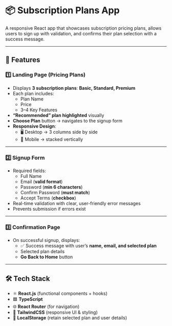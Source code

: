 # 📦 Subscription Plans App

A responsive React app that showcases subscription pricing plans, allows users to sign up with validation, and confirms their plan selection with a success message.

---

## 🚀 Features

### 1️⃣ Landing Page (Pricing Plans)

- Displays **3 subscription plans**: **Basic, Standard, Premium**
- Each plan includes:
  - Plan Name
  - Price
  - 3–4 Key Features
- **“Recommended” plan highlighted** visually
- **Choose Plan** button → navigates to the signup form
- **Responsive Design**:
  - 🖥️ Desktop → 3 columns side by side
  - 📱 Mobile → stacked vertically

---

### 2️⃣ Signup Form

- Required fields:
  - Full Name
  - Email (**valid format**)
  - Password (**min 6 characters**)
  - Confirm Password (**must match**)
  - Accept Terms (**checkbox**)
- Real-time validation with clear, user-friendly error messages
- Prevents submission if errors exist

---

### 3️⃣ Confirmation Page

- On successful signup, displays:
  - ✅ Success message with user’s **name, email, and selected plan**
  - Selected plan details
  - **Go Back to Home** button

---

## 🛠️ Tech Stack

- ⚛️ **React.js** (functional components + hooks)
- 🟦 **TypeScript**
- 🌐 **React Router** (for navigation)
- 🎨 **TailwindCSS** (responsive UI & styling)
- 💾 **LocalStorage** (retain selected plan and user details)
